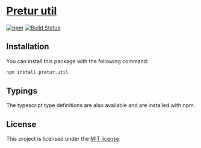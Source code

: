 # [Pretur util](https://github.com/pretur/pretur/tree/master/packages/pretur.util)
[![npm](https://badge.fury.io/js/pretur.util.svg)](https://badge.fury.io/js/pretur.util)
[![Build Status](https://travis-ci.org/pretur/pretur.svg?branch=master)](https://travis-ci.org/pretur/pretur)

## Installation

You can install this package with the following command:

```sh
npm install pretur.util
```

## Typings

The typescript type definitions are also available and are installed with npm.

## License
This project is licensed under the [MIT license](https://github.com/pretur/pretur/blob/master/LICENSE).
